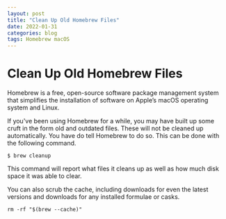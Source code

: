 ```yaml
---
layout: post
title: "Clean Up Old Homebrew Files"
date: 2022-01-31
categories: blog
tags: Homebrew macOS
---
```

# Clean Up Old Homebrew Files

Homebrew is a free, open-source software package management system that simplifies the installation of software on Apple’s macOS operating system and Linux.

If you've been using Homebrew for a while, you may have built up some cruft in the form old and outdated files. These will not be cleaned up automatically. You have do tell Homebrew to do so. This can be done with the following command.

```
$ brew cleanup
```

This command will report what files it cleans up as well as how much disk space it was able to clear.

You can also scrub the cache, including downloads for even the latest versions and downloads for any installed formulae or casks.

```
rm -rf "$(brew --cache)"
```
